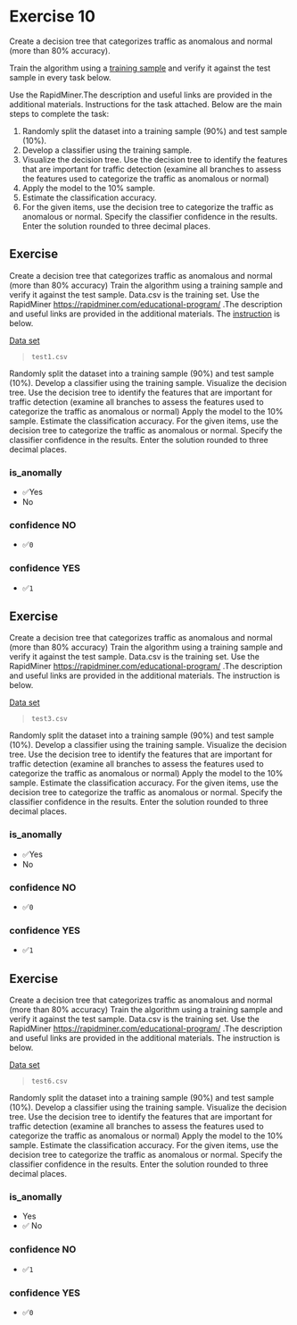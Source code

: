 # Exercise 10

Create a decision tree that categorizes traffic as anomalous and normal (more than 80% accuracy).

Train the algorithm using a [training sample](https://courses.openedu.ru/asset-v1:ITMOUniversity+APPARTINT+spring_2019+type@asset+block@Data.zip) and verify it against the test sample in every task below.

Use the RapidMiner.The description and useful links are provided in the additional materials. Instructions for the task attached. Below are the main steps to complete the task:

1. Randomly split the dataset into a training sample (90%) and test sample (10%).
2. Develop a classifier using the training sample.
3. Visualize the decision tree. 
   Use the decision tree to identify the features that are important for traffic detection (examine all branches to assess the features used to categorize the traffic as anomalous or normal)
4. Apply the model to the 10% sample.
5. Estimate the classification accuracy.
6. For the given items, use the decision tree to categorize the traffic as anomalous or normal. Specify the classifier confidence in the results. Enter the solution rounded to three decimal places.

## Exercise
Create a decision tree that categorizes traffic as anomalous and normal (more than 80% accuracy) Train the algorithm using a training sample and verify it against the test sample. Data.csv is the training set. Use the RapidMiner https://rapidminer.com/educational-program/ .The description and useful links are provided in the additional materials. The [instruction](https://courses.openedu.ru/asset-v1:ITMOUniversity+APPARTINTEN+spring_2019+type@asset+block@%D0%98%D0%BD%D1%81%D1%82%D1%80%D1%83%D0%BA%D1%86%D0%B8%D1%8F_en.pdf) is below.

[Data set](https://courses.openedu.ru/asset-v1:ITMOUniversity+APPARTINTEN+spring_2019+type@asset+block@test.csv)
> `test1.csv`

Randomly split the dataset into a training sample (90%) and test sample (10%).
Develop a classifier using the training sample.
Visualize the decision tree.
Use the decision tree to identify the features that are important for traffic detection (examine all branches to assess the features used to categorize the traffic as anomalous or normal)
Apply the model to the 10% sample.
Estimate the classification accuracy.
For the given items, use the decision tree to categorize the traffic as anomalous or normal. Specify the classifier confidence in the results. Enter the solution rounded to three decimal places.


### is_anomally
- ✅Yes
- No

### confidence NO
- ✅`0` 
 
### confidence YES
- ✅`1`


## Exercise
Create a decision tree that categorizes traffic as anomalous and normal (more than 80% accuracy) Train the algorithm using a training sample and verify it against the test sample. Data.csv is the training set. Use the RapidMiner https://rapidminer.com/educational-program/ .The description and useful links are provided in the additional materials. The instruction is below.

[Data set](https://courses.openedu.ru/asset-v1:ITMOUniversity+APPARTINTEN+spring_2019+type@asset+block@test3.csv)
> `test3.csv`

Randomly split the dataset into a training sample (90%) and test sample (10%).
Develop a classifier using the training sample.
Visualize the decision tree.
Use the decision tree to identify the features that are important for traffic detection (examine all branches to assess the features used to categorize the traffic as anomalous or normal)
Apply the model to the 10% sample.
Estimate the classification accuracy.
For the given items, use the decision tree to categorize the traffic as anomalous or normal. Specify the classifier confidence in the results. Enter the solution rounded to three decimal places.

### is_anomally
- ✅Yes
- No

### confidence NO
- ✅`0`
 
### confidence YES
- ✅`1`


## Exercise

Create a decision tree that categorizes traffic as anomalous and normal (more than 80% accuracy) Train the algorithm using a training sample and verify it against the test sample. Data.csv is the training set. Use the RapidMiner https://rapidminer.com/educational-program/ .The description and useful links are provided in the additional materials. The instruction is below.

[Data set](https://courses.openedu.ru/asset-v1:ITMOUniversity+APPARTINTEN+spring_2019+type@asset+block@test6.csv)
> `test6.csv`

Randomly split the dataset into a training sample (90%) and test sample (10%).
Develop a classifier using the training sample.
Visualize the decision tree.
Use the decision tree to identify the features that are important for traffic detection (examine all branches to assess the features used to categorize the traffic as anomalous or normal)
Apply the model to the 10% sample.
Estimate the classification accuracy.
For the given items, use the decision tree to categorize the traffic as anomalous or normal. Specify the classifier confidence in the results. Enter the solution rounded to three decimal places.

### is_anomally
- Yes
- ✅ No

### confidence NO
- ✅`1`
 
### confidence YES
- ✅`0`
